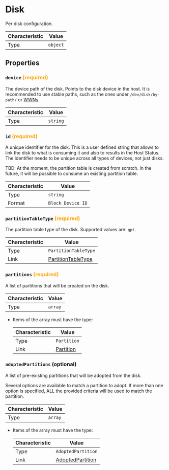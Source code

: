 <!-- THIS FILE IS AUTOMATICALLY GENERATED BY DOCBUILDER, DO NOT EDIT MANUALLY! -->

# Disk

Per disk configuration.

| Characteristic | Value    |
| -------------- | -------- |
| Type           | `object` |

## Properties

### `device` **<span style="color:orange;">(required)</span>**

The device path of the disk. Points to the disk device in the host. It is recommended to use stable paths, such as the ones under `/dev/disk/by-path/` or [WWNs](https://en.wikipedia.org/wiki/World_Wide_Name).

| Characteristic | Value    |
| -------------- | -------- |
| Type           | `string` |

### `id` **<span style="color:orange;">(required)</span>**

A unique identifier for the disk. This is a user defined string that allows to link the disk to what is consuming it and also to results in the Host Status. The identifier needs to be unique across all types of devices, not just disks.

TBD: At the moment, the partition table is created from scratch. In the future, it will be possible to consume an existing partition table.

| Characteristic | Value             |
| -------------- | ----------------- |
| Type           | `string`          |
| Format         | `Block Device ID` |

### `partitionTableType` **<span style="color:orange;">(required)</span>**

The partition table type of the disk. Supported values are: `gpt`.

| Characteristic | Value                                         |
| -------------- | --------------------------------------------- |
| Type           | `PartitionTableType`                          |
| Link           | [PartitionTableType](./PartitionTableType.md) |

### `partitions` **<span style="color:orange;">(required)</span>**

A list of partitions that will be created on the disk.

| Characteristic | Value   |
| -------------- | ------- |
| Type           | `array` |

- Items of the array must have the type:

   | Characteristic | Value                       |
   | -------------- | --------------------------- |
   | Type           | `Partition`                 |
   | Link           | [Partition](./Partition.md) |

### `adoptedPartitions` (optional)

A list of pre-existing partitions that will be adopted from the disk.

Several options are available to match a partition to adopt. If more than one option is specified, ALL the provided criteria will be used to match the partition.

| Characteristic | Value   |
| -------------- | ------- |
| Type           | `array` |

- Items of the array must have the type:

   | Characteristic | Value                                     |
   | -------------- | ----------------------------------------- |
   | Type           | `AdoptedPartition`                        |
   | Link           | [AdoptedPartition](./AdoptedPartition.md) |

